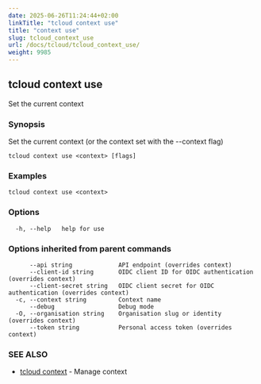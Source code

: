 ```yaml
---
date: 2025-06-26T11:24:44+02:00
linkTitle: "tcloud context use"
title: "context use"
slug: tcloud_context_use
url: /docs/tcloud/tcloud_context_use/
weight: 9985
---
```

## tcloud context use

Set the current context

### Synopsis

Set the current context (or the context set with the --context flag)

```
tcloud context use <context> [flags]
```

### Examples

```
tcloud context use <context>
```

### Options

```
  -h, --help   help for use
```

### Options inherited from parent commands

```
      --api string             API endpoint (overrides context)
      --client-id string       OIDC client ID for OIDC authentication (overrides context)
      --client-secret string   OIDC client secret for OIDC authentication (overrides context)
  -c, --context string         Context name
      --debug                  Debug mode
  -O, --organisation string    Organisation slug or identity (overrides context)
      --token string           Personal access token (overrides context)
```

### SEE ALSO

* [tcloud context](/docs/tcloud/tcloud_context/)	 - Manage context

